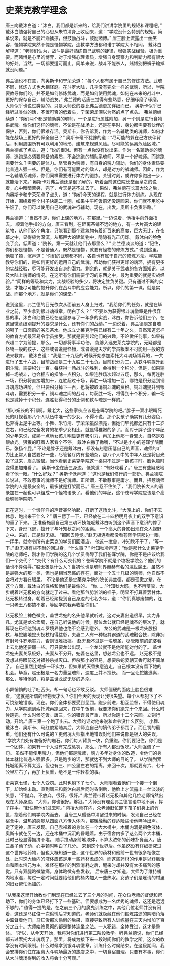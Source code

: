 # 史莱克教学理念

唐三向戴沐白道：“沐白，我们都是新来的，给我们讲讲学院里的规矩和课程吧。”
戴沐白勉强将自己的心思从朱竹清身上收回来，道：“学院没什么特别的规矩。简单说来，就是不能奸淫掳掠，但鼓励战斗，鼓励赌博。”
唐三脸上流露出一丝笑容，怪物学院果然不愧是怪物学院，连教学方法都和诺丁学院大不相同。
戴沐白解释道：“老师们认为，战斗是最好熟练自己武魂的捷径，增强实战经验，极为重要。而赌博是心里的博弈，对于增强心理素质，增强自身观察力和判断力都有很大的好处。当然，一切都要适可而止。简单来说，战斗不能杀人，赌博别把裤子输掉就没问题。”

弗兰德也不在意，向奥斯卡和宁荣荣道：“每个人都有属于自己的修炼方法。武魂不同，修炼方式也大相径庭。在斗罗大陆，几乎没有完全一样的武魂，所以，学院要教导你们的，并不是如何修炼武魂，而是如何使用武魂，如何在未来的战斗中，更好的保存自己，辅助战友。”
弗兰德的话唐三觉得有些熟悉，仔细琢磨了琢磨，大师似乎也说过类似的。只是大师说的要比弗兰德更加详细而已。
奥斯卡似乎已经听过类似的话，不置可否的低着头，宁荣荣却深以为然的点了点头。
弗兰德继续道：“你们两个都是辅助类的魂师，一个是进行属性附加，另一个则是进行食物系武魂。像你们这样的魂师，不论是在战场上，还是在平时，身边都需要有伙伴的保护，否则，你们很难存活。奥斯卡，你告诉我，作为一名辅助类的魂师，如何才能在战场上更好的保全自己？”
奥斯卡毫不犹豫的道：“尽可能的躲在己方伙伴背后，利用周围所有可以利用的地形、建筑来规避风险。尽可能的远离危险区域。”
弗兰德点了点头，道：“说的很对。但有一点你没有说出来。作为一名辅助类的魂师，逃跑是必须要具备的素质，不会逃跑的辅助系魂师，不是一个好魂师。而逃跑需要什么？需要的是体力。尽管身为魂师，有自身的魂力辅助，你们的身体素质要比普通人强一些。但是，你们有可能面对的敌人，却是对方的战魂师。因此，作为一名辅助系魂师，你们同样需要进行体力的锻炼。关键时刻，或许你多跑出一步，就能活下来。”
奥斯卡对弗兰德还是很了解的，听着面前这位院长堂而皇之的说着，心中暗暗苦笑，完了，今天是逃不过去了。
果然，弗兰德在长篇大论之后，向奥斯卡和宁荣荣点了点头，道：“你们今天的课程，就是进行体力训练。从现在开始，围绕着整个村子快跑二十圈，如果中午吃饭前还没跑回来，你们就不用吃中午饭了。你们可以使用自己的武魂进行辅助。现在，出发。奥斯卡负责带路。”

弗兰德道：“当然不是，你们上课的地方，在那里。”一边说着，他抬手向外面指去。
顺着他手指的方向，唐三看到，在距离茶铺不远的地方，有一大片高大的建筑物，从他们这个角度，只能看到那个建筑物有着近百米的高度，巨大无比，在夜幕之中，显得极为深沉。从那巨大的建筑物中，隐隐有光芒闪烁。
戴沐白的脸色变了变，低声道：“院长，第一天就让他们去那里么？”
弗兰德淡淡的道：“记住，你们都是怪物，不是普通人。既然是怪物，就要有怪物的修炼方式。”
说到这里，他顿了顿，沉声道：“你们的武魂都不同，各自也有属于自己的修炼方法。学院能教导你们的，是如何更好的运用自己的武魂，帮助你们获得更好的魂环，拥有更多的实战经验，尽可能开发出自身的潜力。剩余的，就是关于武魂的各方面知识，以及大陆上魂师的情况。在这所有你们需要学习的东西之中，最为重要的就是实战经验。”
“同样的等级和实力，实战经验的多少，将决定胜负关键。只有通过不断的实战，才能尽可能的提升你们在战斗中的应变能力。所以，你们的第一课，就是实战。而那个地方，就是你们的课堂。”

说到这里，弗兰德的目光依次从面前五人身上扫过，“我给你们的任务，就是在毕业之前，至少拿到银斗魂徽章，明白了么？”
“不要以为获得银斗魂徽章是件很容易的事，沐白和红俊已经在这里参与了一年多的实战，沐白，你告诉他们三个，在这里徽章级别提升的要求是什么，还有你们的战绩。”
一边说着，弗兰德淡定自若的喝了一口面前的劣质茶水。他成立史莱克学院已经有二十年之久，自然知道怎样的教育方式最容易令学员接受。那就是要引起他们的兴趣，不论做任何事，如果有兴趣二字为前提，那么，一切都将事半功倍。
能够入选史莱克学院的，无疑都是怪物一般的孩子，这些或者说是怪物，或者说是天才的学员根本不可能用一般的方法来教育。
戴沐白道：“我是二十九级的时候开始参加索托大斗魂场博弈的，一共进行了五十六战，目前战绩是二十九胜二十七负。目前积分为二，从铁斗魂提升到铜斗魂，需要积分一百。每获得一场战斗的胜利，会得到一个积分，但是，如果输掉一场战斗，也会相应的扣除一点积分。如果连胜场次超过五场，那么，每再连胜一场，积分将直接增加十，连胜超过十场，再胜一场增加一百。哪怕是积分达到铜斗魂成功进阶，但只要积分掉下一百，也将被取消铜斗魂的资格。铜斗魂提升到银斗魂，需要积分一千，铜斗魂之间的战斗，每获胜一场，将得到十个积分，输一场也是减掉十个积分。连胜获得积分的比例和铁斗魂是一样的。”

“那小妞长的不错啊。戴老大，这些家伙应该是苍晖学院的吧。”胖子一双小眼睛死死的盯视着那八个人队伍中唯一的少女。不得不说，那个女孩子确实有几分姿色，也算得上是中上等。小舞、朱竹清、宁荣荣虽然漂亮，但她们毕竟都还只有十二岁左右，和已经完全发育的花季少女相比。就显得稚嫩的多了。而对于胖子这个年纪的少年来说，成熟一点地女孩儿明显更有吸引力，再加上他那一身邪火，自然是双眼放光。狠狠的盯着人家看个不停。
戴沐白撇了撇嘴，“不过是小小的苍晖学院而已。张扬个屁。”
不论是胖子还是戴沐白，都没有刻意压低自己的声音，魂师的听力比正常人自然要好一些，尽管餐厅内有些嘈杂，那八个人中的中年人还是将目光投了过来，眉头微皱。当他看到史莱克学院这一桌只不过是一群孩子时。脸色顿时变得更加难看了。
奥斯卡坐在唐三身边，低笑道：“有好戏看了。”
唐三有些疑惑地看了他一眼。“什么好戏？”
奥斯卡低声道：“这也是我们修行的一部份。弗兰德院长说过，不敢惹事的魂师不是好魂师。正所谓，不敢惹事是庸才。而且，招惹魂师学院的人是最安全的，最多就是打架而已。”
唐三忍不住笑了，“我们院长大人的语录加在一起也可以组成一个怪物语录了。看他们的年纪，这个苍晖学院应该是个高级魂师学院吧。”

正在这时，一个懒洋洋的声音突然响起，打断了这场比斗，“大晚上的，你们不去休息，跑出来干什么？”
唐三愣了一下，已经放在二十四桥明月夜上的双手下意识的垂了下来。
正准备施展自己第三魂环技能呃戴沐白听到这个声音下意识的停了下来，身形飞退，拉开了与叶知秋之间的距离。
一个高大的身影出现在众人视野之中。来的，正是赵无极。
“都回去睡觉。”赵无极连看都没看苍晖学院那边一眼，一挥手，就命令所有史莱克的学员们回酒店。
他这一搅合，叶知秋不干了，“等一下。”
赵无极有些不耐的回过身，“什么事？”
叶知秋冷声道：“你是那什么史莱克学院的老师吧，刚才你们学院的这几个学员侮辱了我们苍晖学院，你是不是应该给我们一个交代？”
“交代？有什么可交代的？苍晖学院不就是个垃圾学院么？他们的话也不算侮辱。”赵无极是什么人？当初他也是魂师界赫赫有名的混世魔王，虽然不是最强大的那一类，但也是相当恐怖的存在，面对一个五十几级的魂师，他自然不会将对方看在眼里。
不论是他还是史莱克学院的院长弗兰德，都是孤傲之辈，在这个方面，戴沐白的性格和他们是最像的。
“你……”叶知秋大怒，也不再辩驳，大步朝着赵无极的方向就走了过来。看他那气势汹汹的样子，明显不打算善罢甘休。
赵无极转过身，朝着已经聚拢到自己身边的七名少年，道：“你们真够废物的，连一只老王八都搞不定，等回学院我再收拾你们。”

赵无极脸上神色微变，盖世龙蛇的名头他早就听过，这对夫妻出道很早，实力非凡。尤其是龙公孟蜀，在自己听说他的时候。那位龙公就已经是魂圣的层次了，就算现在已经达到魂斗罗境界他也绝不会感到意外。
龙公的武魂是一根龙头股拐杖，与蛇婆地蛇头拐杖相得益彰，夫妻二人有一种极其霸道的武魂融合技，除非拥有封号斗罗地实力，否则很难抵挡。
赵无极不过是一名魂圣，尽管眼前的蛇婆看上去比他还要弱一些。可只要龙公出现，一个龙公就不是他所能对付的了。
盖世龙蛇夫妻关系极好，夫妻从不分开，蛇婆在这里，想必龙公也不远。
赵无极不是没想过将眼前这对祖孙杀掉灭口。但杀那小的容易，想要杀蛇婆朝天香可就不简单了。
自己虽然比她多一环实力，但如果朝天香执意逃走，自己根本没有留下她的机会。毕竟，赵无极是一名力量型魂师，速度上并不擅长。
而一旦让蛇婆逃离，那么，等待他的，将是盖世龙蛇无尽的追杀。

小舞悄悄的吐了吐舌头，却一句话也不敢反驳。
大师僵硬的面庞上脸色很难看，“这就是所谓的怪物天才么？你们今天的表现让我很失望。每个人都犯下了不可饶恕地错误。现在。你们全体都要受到惩罚。跑步前进，相互监督，不得使用魂力，从学院跑到索托城再跑回来，在中午饭前，我要求你们跑完十个来回。什么时候跑完，什么时候吃饭。唐三，你的错误最严重，所以你跑十二个来回。立刻行动，开始。”
唐三第一个跑了出去。大师的话对他来说和命令没什么区别。
小舞、戴沐白、奥斯卡、马红俊紧随其后。大师连自己的嫡传弟子都罚了。而且罚的最重，他们还有什么可说的？更何况大师指出地错误对他们来说都是极大的失误。
“学院大门处有准备好的岩石。你们每人背负一块，负重跑。你们要记住，你们是一个团体，如果有一个人没有完成惩罚，那么，所有人都没饭吃。”大师强调了一句。
虽然不能使用魂力，但他们都是魂师，魂力多年对身体的改造，令他们的身体本就比普通人强很多。只是跑步的话，那就达不到大师的目的了。
从学院到索托城距离不算太远，但也有三、四公里左右的距离，来回十次，那就要有六、七十公里左右了，再加上负重，绝不是一件轻松的事。

史莱克七怪，七个人受罚。此时也躺下了七个。
大师眼看着他们一个接一个倒下，却始终未动。直到唐三和戴沐白最后同时昏倒后，他脸上才流露出一丝淡淡的笑意，“不抛弃，不放弃，很好。很好。”
弗兰德带着赵无极和其他几位老师悄然出现在大师身边，“大师。你也很好。够狠。”
大师没有理会弗兰德言语中地不满，挥了挥手。“赶快带他们过去吧。”
包括大师在内，众老师赶忙卸下孩子们身上的竹筐，抱着他们朝学院内而去。
当唐三从昏迷中清醒过来的时候，发现自己已经在宿舍中，温热的感觉从四面八方传入体内，那暖融融的舒适险些令他呻吟出声。
定了定神，唐三发现。自己赤裸着的身体在一个大木桶中，木桶内满是褐色液体，奥斯卡就在另一边，还在木桶中沉沉的昏睡着。由于宿舍内多了这么两个大木桶，此时已经显得拥挤不堪。
随手搅动身前地液体，不算太浓郁的药味扑鼻而入，唐三鼻子动了动，心中顿时明白了几分。
来到这个世界后。他虽然没有仔细研究过这个世界地药物，但也大概知道一些，这个世界的药材和他前一世有很多相像之处，此时这大桶内的液体应该是用一些药材煮成的，而这些药材的作用是以舒筋活血和固本培元为主。难怪在那样的剧烈消耗之后，醒来时却并没有太多痛苦的感觉。只有双腿略微酸痛。身体略微有些发软。
后来唐三才知道，大师为了维持桶内地水温，每过一定时间就要给他们的桶内加入一些热水。女孩子们是雇请的村里的妇女帮忙添加的。

“从我来这里开始教你们到现在已经过去了三个月的时间，在众位老师的督促和帮助下，你们的身体已经打下了一些基础。但要想成为一名优秀的魂师，这还是远远不够的。”
值得一提的是，在之前三个月的魔鬼训练之中，其他几位老师并没有闲着，这还是马红俊一次偷懒后才知道的。老师们就隐藏在他们锻炼路途的阴暗角落中监督着他们，马红俊那次偷懒的后果，直接导致所有人训练量在三天内增加了百分之五十。大师始终贯彻的都是整体连坐之法。一人犯错，全体受过，这才是整体。
“所以，从今天开始，我将对你们进行第二阶段教学。听弗兰德说，你们已经都去过索托大斗魂场了。那里，将成为接下来一段时间你们的教学之所。这次的教学没有时间限制。什么时候拿到银斗魂徽章，训练什么时候结束。在这段期间，我会安排你们住在距离大斗魂场最近的旅店之中，一切食宿自理。只要有本事，你们从大斗魂场得到的收入将会十分可观。”